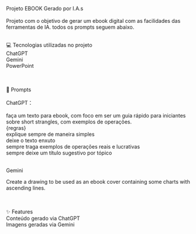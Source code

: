 Projeto EBOOK Gerado por I.A.s<br><br>
Projeto com o objetivo de gerar um ebook digital com as facilidades das ferramentas de IA. todos os prompts seguem abaixo.<br><br>


💻 Tecnologias utilizadas no projeto<br>
ChatGPT<br>
Gemini<br>
PowerPoint<br><br><br>


🧠 Prompts<br><br>
ChatGPT：<br><br>
faça um texto para ebook, com foco em ser um guia rápido para iniciantes sobre short strangles, com exemplos de operações.<br>
{regras}<br>
 explique sempre de maneira simples<br>
 deixe o texto enxuto<br>
 sempre traga exemplos de operações reais e lucrativas<br>
 sempre deixe um título sugestivo por tópico<br><br>

Gemini<br>

Create a drawing to be used as an ebook cover containing some charts with ascending lines. <br><br><br>


✨ Features<br>
Conteúdo gerado via ChatGPT<br>
Imagens geradas via Gemini<br>


